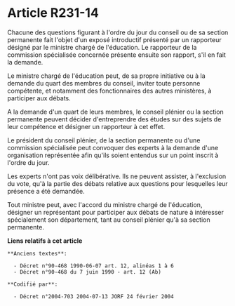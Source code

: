 # Article R231-14

Chacune des questions figurant à l'ordre du jour du conseil ou de sa section permanente fait l'objet d'un exposé introductif
présenté par un rapporteur désigné par le ministre chargé de l'éducation. Le rapporteur de la commission spécialisée
concernée présente ensuite son rapport, s'il en fait la demande.

Le ministre chargé de l'éducation peut, de sa propre initiative ou à la demande du quart des membres du conseil, inviter
toute personne compétente, et notamment des fonctionnaires des autres ministères, à participer aux débats.

A la demande d'un quart de leurs membres, le conseil plénier ou la section permanente peuvent décider d'entreprendre des
études sur des sujets de leur compétence et désigner un rapporteur à cet effet.

Le président du conseil plénier, de la section permanente ou d'une commission spécialisée peut convoquer des experts à la
demande d'une organisation représentée afin qu'ils soient entendus sur un point inscrit à l'ordre du jour.

Les experts n'ont pas voix délibérative. Ils ne peuvent assister, à l'exclusion du vote, qu'à la partie des débats relative
aux questions pour lesquelles leur présence a été demandée.

Tout ministre peut, avec l'accord du ministre chargé de l'éducation, désigner un représentant pour participer aux débats de
nature à intéresser spécialement son département, tant au conseil plénier qu'à sa section permanente.

**Liens relatifs à cet article**

	**Anciens textes**:

	  - Décret n°90-468 1990-06-07 art. 12, alinéas 1 à 6
	  - Décret n°90-468 du 7 juin 1990 - art. 12 (Ab)

	**Codifié par**:

	  - Décret n°2004-703 2004-07-13 JORF 24 février 2004
